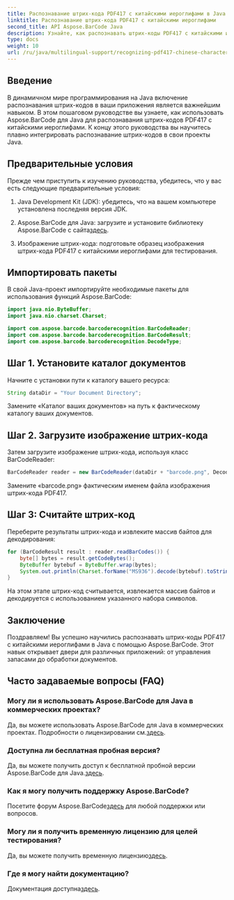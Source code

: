 ```yaml
---
title: Распознавание штрих-кода PDF417 с китайскими иероглифами в Java
linktitle: Распознавание штрих-кода PDF417 с китайскими иероглифами
second_title: API Aspose.BarCode Java
description: Узнайте, как распознавать штрих-коды PDF417 с китайскими иероглифами в Java с помощью Aspose.BarCode. Следуйте нашему подробному руководству для бесшовной интеграции.
type: docs
weight: 10
url: /ru/java/multilingual-support/recognizing-pdf417-chinese-characters/
---
```


## Введение

В динамичном мире программирования на Java включение распознавания штрих-кодов в ваши приложения является важнейшим навыком. В этом пошаговом руководстве вы узнаете, как использовать Aspose.BarCode для Java для распознавания штрих-кодов PDF417 с китайскими иероглифами. К концу этого руководства вы научитесь плавно интегрировать распознавание штрих-кодов в свои проекты Java.

## Предварительные условия

Прежде чем приступить к изучению руководства, убедитесь, что у вас есть следующие предварительные условия:

1. Java Development Kit (JDK): убедитесь, что на вашем компьютере установлена последняя версия JDK.

2.  Aspose.BarCode для Java: загрузите и установите библиотеку Aspose.BarCode с сайта[здесь](https://releases.aspose.com/barcode/java/).

3. Изображение штрих-кода: подготовьте образец изображения штрих-кода PDF417 с китайскими иероглифами для тестирования.

## Импортировать пакеты

В свой Java-проект импортируйте необходимые пакеты для использования функций Aspose.BarCode:

```java
import java.nio.ByteBuffer;
import java.nio.charset.Charset;

import com.aspose.barcode.barcoderecognition.BarCodeReader;
import com.aspose.barcode.barcoderecognition.BarCodeResult;
import com.aspose.barcode.barcoderecognition.DecodeType;
```

## Шаг 1. Установите каталог документов

Начните с установки пути к каталогу вашего ресурса:

```java
String dataDir = "Your Document Directory";
```

Замените «Каталог ваших документов» на путь к фактическому каталогу ваших документов.

## Шаг 2. Загрузите изображение штрих-кода

Затем загрузите изображение штрих-кода, используя класс BarCodeReader:

```java
BarCodeReader reader = new BarCodeReader(dataDir + "barcode.png", DecodeType.PDF_417);
```

Замените «barcode.png» фактическим именем файла изображения штрих-кода PDF417.

## Шаг 3: Считайте штрих-код

Переберите результаты штрих-кода и извлеките массив байтов для декодирования:

```java
for (BarCodeResult result : reader.readBarCodes()) {
    byte[] bytes = result.getCodeBytes();
    ByteBuffer bytebuf = ByteBuffer.wrap(bytes);
    System.out.println(Charset.forName("MS936").decode(bytebuf).toString());
}
```

На этом этапе штрих-код считывается, извлекается массив байтов и декодируется с использованием указанного набора символов.

## Заключение

Поздравляем! Вы успешно научились распознавать штрих-коды PDF417 с китайскими иероглифами в Java с помощью Aspose.BarCode. Этот навык открывает двери для различных приложений: от управления запасами до обработки документов.

## Часто задаваемые вопросы (FAQ)

### Могу ли я использовать Aspose.BarCode для Java в коммерческих проектах?
 Да, вы можете использовать Aspose.BarCode для Java в коммерческих проектах. Подробности о лицензировании см.[здесь](https://purchase.aspose.com/buy).

### Доступна ли бесплатная пробная версия?
 Да, вы можете получить доступ к бесплатной пробной версии Aspose.BarCode для Java.[здесь](https://releases.aspose.com/).

### Как я могу получить поддержку Aspose.BarCode?
 Посетите форум Aspose.BarCode[здесь](https://forum.aspose.com/c/barcode/13) для любой поддержки или вопросов.

### Могу ли я получить временную лицензию для целей тестирования?
Да, вы можете получить временную лицензию[здесь](https://purchase.aspose.com/temporary-license/).

### Где я могу найти документацию?
 Документация доступна[здесь](https://reference.aspose.com/barcode/java/).
